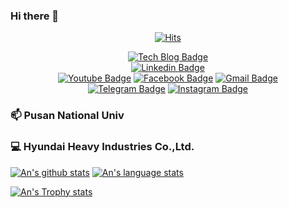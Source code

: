 ### Hi there 👋

<div align=center>

[![Hits](https://hits.seeyoufarm.com/api/count/incr/badge.svg?url=https%3A%2F%2Fgithub.com%2F201524495%2Fhit-counter&count_bg=%2379C83D&title_bg=%23555555&icon=&icon_color=%23E7E7E7&title=hits&edge_flat=false)](https://hits.seeyoufarm.com)
</div>

<div align=center >

[![Tech Blog Badge](http://img.shields.io/badge/-Tech%20blog-black?style=flat-square&logo=github&link=https://https://blog.naver.com/annjs0308)](https://blog.naver.com/annjs0308)	
  [![Linkedin Badge](https://img.shields.io/badge/-LinkedIn-blue?style=flat-square&logo=Linkedin&logoColor=white&link=https://www.linkedin.com)](https://www.linkedin.com)	
  [![Youtube Badge](https://img.shields.io/badge/Youtube-ff0000?style=flat-square&logo=youtube&link=https://www.youtube.com/)](https://www.youtube.com)	
  [![Facebook Badge](https://img.shields.io/badge/facebook-1877f2?style=flat-square&logo=facebook&logoColor=white&link=https://www.facebook.com/profile.php?id=100006466352167/)](https://www.facebook.com/profile.php?id=100006466352167)
  [![Gmail Badge](https://img.shields.io/badge/Gmail-d14836?style=flat-square&logo=Gmail&logoColor=white&link=mailto:201524495@pusan.ac.kr)](mailto:201524495@pusan.ac.kr)  
  [![Telegram Badge](https://img.shields.io/badge/Telegram-2CA5E0?style=flat-square&logo=telegram&logoColor=white)](https://t.me/An_201524495)
  [![Instagram Badge](https://img.shields.io/badge/Instagram-E4405F?style=flat-square&logo=instagram&logoColor=white)](https://www.instagram.com/an_junsu/)
</div>


### 📫 Pusan National Univ

### 💻 Hyundai Heavy Industries Co.,Ltd.



[![An's github stats](https://github-readme-stats.vercel.app/api?username=201524495&theme=onedark)](https://github.com/201524495/github-readme-stats)
[![An's language stats](https://github-readme-stats.vercel.app/api/top-langs/?username=201524495&theme=onedark)](https://github.com/201524495/github-readme-stats)

[![An's Trophy stats](https://github-profile-trophy.vercel.app/?username=201524495&column=7&theme=onedark)](https://github.com/201524495/github-profile-trophy)


<!--
**201524495/201524495** is a ✨ _special_ ✨ repository because its `README.md` (this file) appears on your GitHub profile.

Here are some ideas to get you started:

- 🔭 I’m currently working on ...
- 🌱 I’m currently learning ...
- 👯 I’m looking to collaborate on ...
- 🤔 I’m looking for help with ...
- 💬 Ask me about ...
- 📫 How to reach me: ...
- 😄 Pronouns: ...
- ⚡ Fun fact: ...
-->
